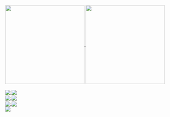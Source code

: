 <a href="https://github.com/ezeqielle">
  <img height=250 align="center" src="https://github-readme-stats.vercel.app/api?username=ezeqielle&show_icons=true&theme=github_dark_dimmed&rank_icon=github&hide_title=true&show=reviews,discussions_started,discussions_answered,prs_merged,prs_merged_percentage&card_width=350" />
</a>
<a href="https://github.com/ezeqielle">
  <img height=250 align="center" src="https://github-readme-stats.vercel.app/api/top-langs/?username=anuraghazra&layout=compact&theme=github_dark_dimmed&langs_count=10&card_width=350" />
</a>
</br>
</br>
<a href="https://github.com/Ezeqielle/CTHULHU">
  <img align="center" src="https://github-readme-stats.vercel.app/api/pin/?username=ezeqielle&repo=CTHULHU&theme=github_dark_dimmed&card_width=350" />
</a>
<a href="https://github.com/Ezeqielle/Randomware">
  <img align="center" src="https://github-readme-stats.vercel.app/api/pin/?username=ezeqielle&repo=Randomware&theme=github_dark_dimmed&card_width=350" />
</a>
</br>
<a href="https://github.com/Ezeqielle/Artemis-Box">
  <img align="center" src="https://github-readme-stats.vercel.app/api/pin/?username=ezeqielle&repo=Artemis-Box&theme=github_dark_dimmed&card_width=350" />
</a>
<a href="https://github.com/Ezeqielle/Shellcode_generator">
  <img align="center" src="https://github-readme-stats.vercel.app/api/pin/?username=ezeqielle&repo=Shellcode_generator&theme=github_dark_dimmed&card_width=350" />
</a>
</br>
<a href="https://github.com/Ezeqielle/Secure_Box">
  <img align="center" src="https://github-readme-stats.vercel.app/api/pin/?username=ezeqielle&repo=Secure_Box&theme=github_dark_dimmed&card_width=350" />
</a>
<a href="https://github.com/Ezeqielle/ScriptThemAll">
  <img align="center" src="https://github-readme-stats.vercel.app/api/pin/?username=ezeqielle&repo=ScriptThemAll&theme=github_dark_dimmed&card_width=350" />
</a>
</br>
<a href="https://github.com/Ezeqielle/Secure_Box">
  <img align="center" src="https://github-readme-stats.vercel.app/api/pin/?username=ezeqielle&repo=Secure_Box&theme=github_dark_dimmed&card_width=350" />
</a>

<!--
**Ezeqielle/Ezeqielle** is a ✨ _special_ ✨ repository because its `README.md` (this file) appears on your GitHub profile.

Here are some ideas to get you started:

- 🔭 I’m currently working on ...
- 🌱 I’m currently learning ...
- 👯 I’m looking to collaborate on ...
- 🤔 I’m looking for help with ...
- 💬 Ask me about ...
- 📫 How to reach me: ...
- 😄 Pronouns: ...
- ⚡ Fun fact: ...
-->

